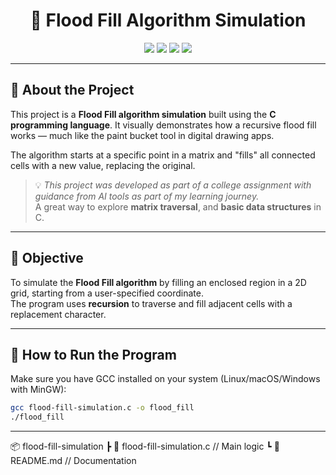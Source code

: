 <h1 align="center">🌊 Flood Fill Algorithm Simulation</h1>

<p align="center">
  <img src="https://img.shields.io/badge/Language-C-blue?style=for-the-badge" />
  <img src="https://img.shields.io/badge/Project-Flood_Fill_Simulation-ff69b4?style=for-the-badge" />
  <img src="https://img.shields.io/badge/AI%20Assisted-Yes-purple?style=for-the-badge" />
  <img src="https://img.shields.io/badge/Status-Completed-brightgreen?style=for-the-badge" />
</p>

---

## 🧠 About the Project

This project is a **Flood Fill algorithm simulation** built using the **C programming language**. It visually demonstrates how a recursive flood fill works — much like the paint bucket tool in digital drawing apps.

The algorithm starts at a specific point in a matrix and "fills" all connected cells with a new value, replacing the original.

> 💡 *This project was developed as part of a college assignment with guidance from AI tools as part of my learning journey.*  
> A great way to explore  **matrix traversal**, and **basic data structures** in C.

---

## 🎯 Objective

To simulate the **Flood Fill algorithm** by filling an enclosed region in a 2D grid, starting from a user-specified coordinate.  
The program uses **recursion** to traverse and fill adjacent cells with a replacement character.

---

## 🔧 How to Run the Program

Make sure you have GCC installed on your system (Linux/macOS/Windows with MinGW):

```bash
gcc flood-fill-simulation.c -o flood_fill
./flood_fill

```
---

📦 flood-fill-simulation
 ┣ 📜 flood-fill-simulation.c     // Main logic
 ┗ 📄 README.md                   // Documentation
